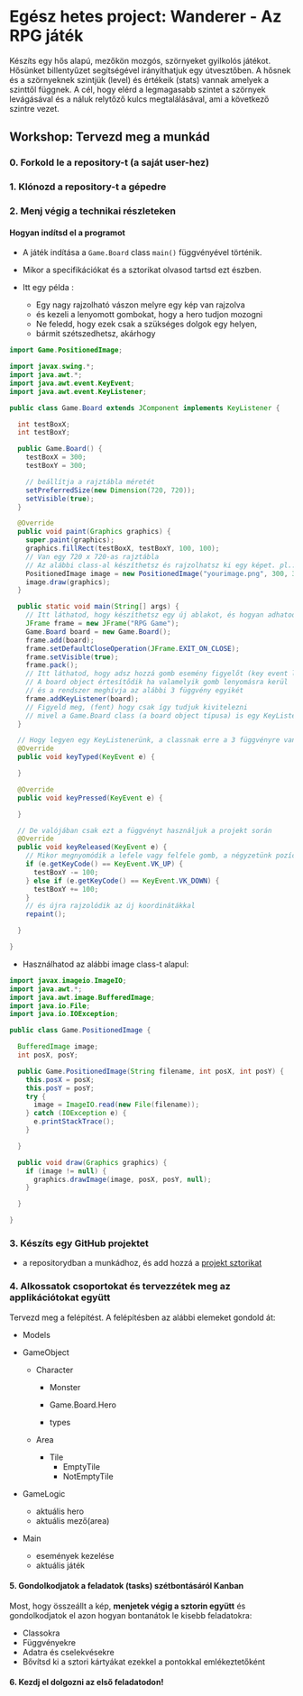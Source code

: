 # Egész hetes project: Wanderer - Az RPG játék

Készíts egy hős alapú, mezőkön mozgós, szörnyeket gyilkolós játékot.
Hősünket billentyűzet segítségével irányíthatjuk egy útvesztőben. A hősnek és
a szörnyeknek szintjük (level) és értékeik (stats) vannak amelyek a szinttől
függnek. A cél, hogy elérd a legmagasabb szintet a szörnyek levágásával és
a náluk relytőző kulcs megtalálásával, ami a következő szintre vezet.

## Workshop: Tervezd meg a munkád

### 0. Forkold le a repository-t (a saját user-hez)

### 1. Klónozd a repository-t a gépedre 

### 2. Menj végig a technikai részleteken

#### Hogyan indítsd el a programot

- A játék indítása a `Game.Board` class `main()` függvényével történik.

- Mikor a specifikációkat és a sztorikat olvasod tartsd ezt észben.

- Itt egy példa :
  - Egy nagy rajzolható vászon melyre egy kép van rajzolva
  - és kezeli a lenyomott gombokat, hogy a hero tudjon mozogni
  - Ne feledd, hogy ezek csak a szükséges dolgok egy helyen,
  - bármit szétszedhetsz, akárhogy

```java
import Game.PositionedImage;

import javax.swing.*;
import java.awt.*;
import java.awt.event.KeyEvent;
import java.awt.event.KeyListener;

public class Game.Board extends JComponent implements KeyListener {

  int testBoxX;
  int testBoxY;

  public Game.Board() {
    testBoxX = 300;
    testBoxY = 300;

    // beállítja a rajztábla méretét
    setPreferredSize(new Dimension(720, 720));
    setVisible(true);
  }

  @Override
  public void paint(Graphics graphics) {
    super.paint(graphics);
    graphics.fillRect(testBoxX, testBoxY, 100, 100);
    // Van egy 720 x 720-as rajztábla
    // Az alábbi class-al készíthetsz és rajzolhatsz ki egy képet. pl.:
    PositionedImage image = new PositionedImage("yourimage.png", 300, 300);
    image.draw(graphics);
  }

  public static void main(String[] args) {
    // Itt láthatod, hogy készíthetsz egy új ablakot, és hogyan adhatod hozzá a táblánkat (board). 
    JFrame frame = new JFrame("RPG Game");
    Game.Board board = new Game.Board();
    frame.add(board);
    frame.setDefaultCloseOperation(JFrame.EXIT_ON_CLOSE);
    frame.setVisible(true);
    frame.pack();
    // Itt láthatod, hogy adsz hozzá gomb esemény figyelőt (key event listener) 
    // A board object értesítődik ha valamelyik gomb lenyomásra kerül
    // és a rendszer meghívja az alábbi 3 függvény egyikét
    frame.addKeyListener(board);
    // Figyeld meg, (fent) hogy csak így tudjuk kivitelezni
    // mivel a Game.Board class (a board object típusa) is egy KeyListener
  }

  // Hogy legyen egy KeyListenerünk, a classnak erre a 3 függvényre van szüksége.
  @Override
  public void keyTyped(KeyEvent e) {

  }

  @Override
  public void keyPressed(KeyEvent e) {

  }

  // De valójában csak ezt a függvényt használjuk a projekt során
  @Override
  public void keyReleased(KeyEvent e) {
    // Mikor megnyomódik a lefele vagy felfele gomb, a négyzetünk pozíciója változik
    if (e.getKeyCode() == KeyEvent.VK_UP) {
      testBoxY -= 100;
    } else if (e.getKeyCode() == KeyEvent.VK_DOWN) {
      testBoxY += 100;
    }
    // és újra rajzolódik az új koordinátákkal
    repaint();

  }

}

```

- Használhatod az alábbi image class-t alapul:

```java
import javax.imageio.ImageIO;
import java.awt.*;
import java.awt.image.BufferedImage;
import java.io.File;
import java.io.IOException;

public class Game.PositionedImage {

  BufferedImage image;
  int posX, posY;

  public Game.PositionedImage(String filename, int posX, int posY) {
    this.posX = posX;
    this.posY = posY;
    try {
      image = ImageIO.read(new File(filename));
    } catch (IOException e) {
      e.printStackTrace();
    }

  }

  public void draw(Graphics graphics) {
    if (image != null) {
      graphics.drawImage(image, posX, posY, null);
    }

  }

}

```

### 3. Készíts egy GitHub projektet

- a repositorydban a munkádhoz, és add hozzá a [projekt sztorikat](https://github.com/green-fox-academy/teaching-materials/blob/master/project/wanderer/stories.hu.md) 

### 4. Alkossatok csoportokat és tervezzétek meg az applikációtokat együtt

Tervezd meg a felépítést. A felépítésben az alábbi elemeket gondold át:

- Models

- GameObject

  - Character

    - Monster

    - Game.Board.Hero

    - types

  - Area
  
    - Tile
      - EmptyTile
      - NotEmptyTile

- GameLogic

  - aktuális hero
  - aktuális mező(area)

- Main

  - események kezelése
  - aktuális játék

#### 5. Gondolkodjatok a feladatok (tasks) szétbontásáról Kanban

Most, hogy összeállt a kép, **menjetek végig a sztorin együtt** és 
gondolkodjatok el azon hogyan bontanátok le kisebb feladatokra:

- Classokra
- Függvényekre
- Adatra és cselekvésekre
- Bővítsd ki a sztori kártyákat ezekkel a pontokkal emlékeztetőként

#### 6. Kezdj el dolgozni az első feladatodon!